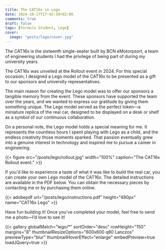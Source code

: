 ```yaml
---
title: The CAT16x in Lego
date: 2024-10-17T17:42:39+02:00
comments: true
draft: false
tags: [Formula Student, Lego]
cover:
  image: "posts/lego/cover.jpg"
---
```


The CAT16x is the sixteenth single-seater built by BCN eMotorpsort, a team of engineering students I had the privilege of being part of during my university years.

The CAT16x was unveiled at the Rollout event in 2024. For this special occasion, I designed a Lego model of the CAT16x to be presented as a gift to our sponsors and university representatives.

The main reason for creating the Lego model was to offer our sponsors a tangible memory from the event. These sponsors have supported the team over the years, and we wanted to express our gratitude by giving them something unique. The Lego model served as the perfect token—a miniature replica of the real car, designed to be displayed on a desk or shelf as a symbol of our continuous collaboration.

On a personal note, the Lego model holds a special meaning for me. It represents the countless hours I spent playing with Lego as a child, and the endless creativity those moments sparked. That passion eventually grew into a genuine interest in technology and inspired me to pursue a career in engineering.

{{< figure src="/posts/lego/rollout.jpg" width="100%" caption="The CAT16x Rollout event." >}}

If you'd like to experience a taste of what it was like to build the real car, you can create your own Lego model of the CAT16x. The detailed instructions are available in the PDF below. You can obtain the necessary pieces by contacting me or by purchasing them online.

{{< adobepdf url="/posts/lego/instructions.pdf" height="480px" name="CAT16x Lego" >}}

Have fun building it! Once you've completed your model, feel free to send me a photo—I’d love to see it!

{{< gallery globalMatch="lego/*" sortOrder="desc" rowHeight="150" margins="8" thumbnailResizeOptions="600x600 q80 Lanczos" previewType="blur" thumbnailHoverEffect="enlarge" embedPreview=true loadJQuery=true >}}